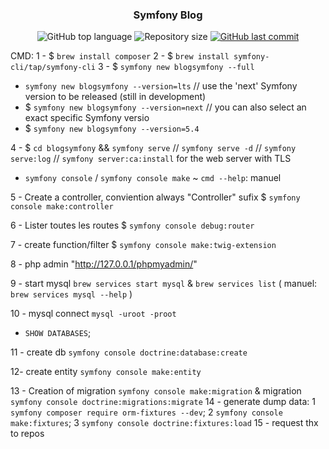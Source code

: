 <h3  align="center">
Symfony Blog
</h3>

<p align="center">
  <img alt="GitHub top language" src="https://img.shields.io/github/languages/top/ottodpc/symfony-blog">

  <img alt="Repository size" src="https://img.shields.io/github/repo-size/ottodpc/symfony-blog">

  <a href="https://github.com/NVGallery/poc_ambiance/commits/main">
    <img alt="GitHub last commit" src="https://img.shields.io/github/last-commit/ottodpc/symfony-blog">
  </a>

</p>


CMD:
1 - $ `brew install composer`
2 - $ `brew install symfony-cli/tap/symfony-cli`
3 - $ `symfony new blogsymfony --full`

- `symfony new blogsymfony --version=lts`
  // use the 'next' Symfony version to be released (still in development)
- $ `symfony new blogsymfony --version=next`
  // you can also select an exact specific Symfony versio
- $ `symfony new blogsymfony --version=5.4`

4 - $ `cd blogsymfony` && `symfony serve` // `symfony serve -d` // `symfony serve:log` // `symfony server:ca:install` for the web server with TLS

<!-- CMD -->

- `symfony console` / `symfony console make` ~ `cmd --help`: manuel

5 - Create a controller, conviention always "Controller" sufix
$ `symfony console make:controller`

6 - Lister toutes les routes
$ `symfony console debug:router`

7 - create function/filter
$ `symfony console make:twig-extension`

8 - php admin "http://127.0.0.1/phpmyadmin/"

9 - start mysql `brew services start mysql` & `brew services list` ( manuel: `brew services mysql --help` )

10 - mysql connect `mysql -uroot -proot`
- `SHOW DATABASES`;

11 - create db `symfony console doctrine:database:create`

12- create entity `symfony console make:entity`

13 - Creation of migration `symfony console make:migration` & migration `symfony console doctrine:migrations:migrate`
14 - generate dump data: 1 `symfony composer require orm-fixtures --dev`; 2 `symfony console make:fixtures`; 3 `symfony console doctrine:fixtures:load`
15 - request thx to repos